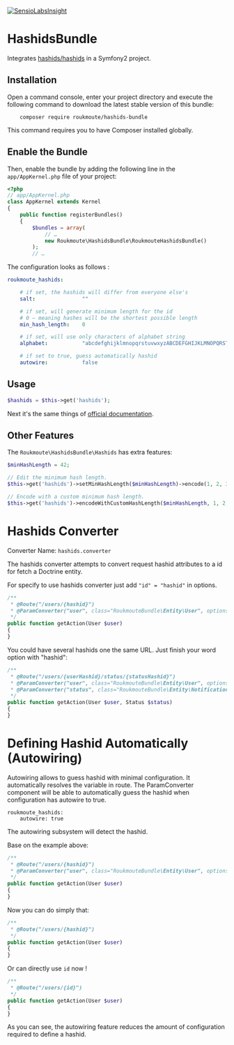 [![SensioLabsInsight](https://insight.sensiolabs.com/projects/e79d4122-c9ad-454f-a1ac-981dd683144f/mini.png)](https://insight.sensiolabs.com/projects/e79d4122-c9ad-454f-a1ac-981dd683144f)

# HashidsBundle

Integrates [hashids/hashids][1] in a Symfony2 project.

## Installation

Open a command console, enter your project directory and execute the
following command to download the latest stable version of this bundle:

```
    composer require roukmoute/hashids-bundle
```

This command requires you to have Composer installed globally.

## Enable the Bundle

Then, enable the bundle by adding the following line in the ``app/AppKernel.php``
file of your project:

```php
<?php
// app/AppKernel.php
class AppKernel extends Kernel
{
    public function registerBundles()
    {
        $bundles = array(
            // …
            new Roukmoute\HashidsBundle\RoukmouteHashidsBundle()
        );
        // …
```

The configuration looks as follows :

```yaml
roukmoute_hashids:

    # if set, the hashids will differ from everyone else's
    salt:               ""

    # if set, will generate minimum length for the id
    # 0 — meaning hashes will be the shortest possible length
    min_hash_length:    0

    # if set, will use only characters of alphabet string
    alphabet:           "abcdefghijklmnopqrstuvwxyzABCDEFGHIJKLMNOPQRSTUVWXYZ1234567890"

    # if set to true, guess automatically hashid
    autowire:           false
```

## Usage

```php
$hashids = $this->get('hashids');
```

Next it's the same things of [official documentation][2].

## Other Features

The `Roukmoute\HashidsBundle\Hashids` has extra features:

```php
$minHashLength = 42;

// Edit the minimum hash length.
$this->get('hashids')->setMinHashLength($minHashLength)->encode(1, 2, 3);

// Encode with a custom minimum hash length.
$this->get('hashids')->encodeWithCustomHashLength($minHashLength, 1, 2, 3);
```

Hashids Converter
=================

Converter Name: `hashids.converter`

The hashids converter attempts to convert request hashid attributes to a
id for fetch a Doctrine entity. 

For specify to use hashids converter just add `"id" = "hashid"` in 
options.

```php
/**
 * @Route("/users/{hashid}")
 * @ParamConverter("user", class="RoukmouteBundle\Entity\User", options={"id" = "hashid"})
 */
public function getAction(User $user)
{
}
```

You could have several hashids one the same URL.
Just finish your word option with "hashid":

```php
/**
 * @Route("/users/{userHashid}/status/{statusHashid}")
 * @ParamConverter("user", class="RoukmouteBundle\Entity\User", options={"id" = "userHashid"})
 * @ParamConverter("status", class="RoukmouteBundle\Entity\Notification", options={"id" = "statusHashid"})
 */
public function getAction(User $user, Status $status)
{
}
```

Defining Hashid Automatically (Autowiring)
==========================================

Autowiring allows to guess hashid with minimal configuration.
It automatically resolves the variable in route.
The ParamConverter component will be able to automatically guess
the hashid when configuration has autowire to true.

```
roukmoute_hashids:
    autowire: true
```

The autowiring subsystem will detect the hashid.

Base on the example above:

```php
/**
 * @Route("/users/{hashid}")
 * @ParamConverter("user", class="RoukmouteBundle\Entity\User", options={"id" = "hashid"})
 */
public function getAction(User $user)
{
}
```

Now you can do simply that:

```php
/**
 * @Route("/users/{hashid}")
 */
public function getAction(User $user)
{
}
```

Or can directly use `id` now !

```php
/**
 * @Route("/users/{id}")
 */
public function getAction(User $user)
{
}
```

As you can see, the autowiring feature reduces the amount of 
configuration required to define a hashid.

[1]: https://github.com/ivanakimov/hashids.php
[2]: http://hashids.org/php/
